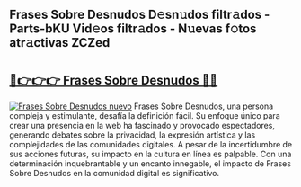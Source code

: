 ## Frases Sobre Desnudos D𝚎sn𝚞dos filtr𝚊dos - Parts-bKU Vid𝚎os filtr𝚊dos - N𝚞evas f𝚘tos atr𝚊ctivas ZCZed

# <h2><a href="http://mba34k.tromn.icu/?c=Frases+Sobre+Desnudos">🔗👉👉👉 Frases Sobre Desnudos 🔗🔗</a></h2>

[![Frases Sobre Desnudos nuevo](https://i.imgur.com/pEAQMta.gif)](http://mba34k.tromn.icu/?c=Frases+Sobre+Desnudos)
Frases Sobre Desnudos, una persona compleja y estimulante, desafía la definición fácil. Su enfoque único para crear una presencia en la web ha fascinado y provocado espectadores, generando debates sobre la privacidad, la expresión artística y las complejidades de las comunidades digitales. A pesar de la incertidumbre de sus acciones futuras, su impacto en la cultura en línea es palpable. Con una determinación inquebrantable y un encanto innegable, el impacto de Frases Sobre Desnudos en la comunidad digital es significativo.
